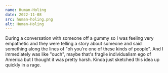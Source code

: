 ```yaml
---
name: Human-Holing
date: 2022-11-08
src: human-holing.png
alt: Human-Holing
---
```


During a conversation with someone off a gummy so I was feeling very empathetic and they were telling a story about someone and said something along the lines of "oh you're one of these kinds of people". And I immediately was like "ouch", maybe that's fragile individualism ego of America but I thought it was pretty harsh. Kinda just sketched this idea up quickly in a rage.
